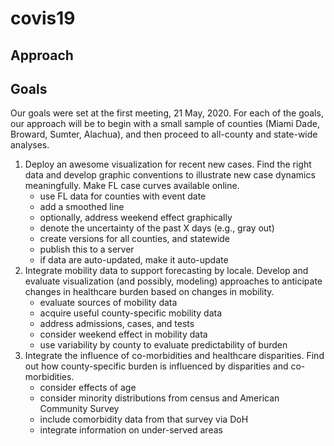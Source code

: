 # covis19

## Approach 

## Goals
Our goals were set at the first meeting, 21 May, 2020.  For each of the goals, our approach will be to begin with a small sample of counties (Miami Dade, Broward, Sumter, Alachua), and then proceed to all-county and state-wide analyses.  

1. Deploy an awesome visualization for recent new cases.  Find the right data and develop graphic conventions to illustrate new case dynamics meaningfully.  Make FL case curves available online. 
   * use FL data for counties with event date 
   * add a smoothed line
   * optionally, address weekend effect graphically
   * denote the uncertainty of the past X days (e.g., gray out)
   * create versions for all counties, and statewide
   * publish this to a server
   * if data are auto-updated, make it auto-update
1. Integrate mobility data to support forecasting by locale.  Develop and evaluate visualization (and possibly, modeling) approaches to anticipate changes in healthcare burden based on changes in mobility.  
   * evaluate sources of mobility data
   * acquire useful county-specific mobility data
   * address admissions, cases, and tests
   * consider weekend effect in mobility data
   * use variability by county to evaluate predictability of burden 
1. Integrate the influence of co-morbidities and healthcare disparities.  Find out how county-specific burden is influenced by disparities and co-morbidities.  
   * consider effects of age 
   * consider minority distributions from census and American Community Survey
   * include comorbidity data from that survey via DoH
   * integrate information on under-served areas

